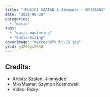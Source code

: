 ```yaml
---
title: "[MUSIC] SZATAN & Jimmydee - WYJ3B4N3"
date: "2021-06-28"
categories:
  - "music"
tags:
  - "music-mastering"
  - "music-mixing"
coverImage: "maxresdefault-23.jpg"
ytid: gG202ysZ3S0
---
```

## Credits:

- Artists: Szatan, Jimmydee
- Mix/Master: Szymon Kosmowski
- Video: Ricky
